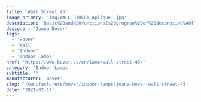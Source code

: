 ```yaml
---
title: 'Wall Street 45'
image_primary: 'img/WALL_STREET_Aplique1.jpg'
description: 'Basic%20and%20functional%20program%20of%20decorative%A0fluorescent%20wall%20lamps%20which%20incorporate%20an%A0optimal%20beam%20light%20diffusion%2C%20manually%A0manufactures%20with%20translucent%20ribbon%20or%20cotton%A0fabric.%20Available%20in%20different%20measures%20for%20domestic%A0or%20public%20spaces%20according%20to%20customer%20needs.%0A%0A'
designer: 'Joana Bover'
tags:
  - 'Bover'
  - 'Wall'
  - 'Indoor'
  - 'Indoor Lamps'
href: 'https://www.bover.es/en/lamp/wall-street-45/'
category: 'Indoor Lamps'
subtitle: ''
manufacturer: 'Bover'
slug: '/manufacturers/bover/indoor-lamps/joana-bover-wall-street-45'
date: '2021-02-17'
---
```

